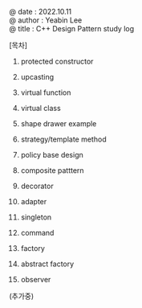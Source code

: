 @ date : 2022.10.11 \
@ author : Yeabin Lee \
@ title : C++ Design Pattern study log

[목차]
1. protected constructor
2. upcasting
3. virtual function
4. virtual class
5. shape drawer example

6. strategy/template method
7. policy base design
8. composite patttern
9. decorator
10. adapter
11. singleton
12. command
13. factory
14. abstract factory
15. observer


(추가중)

